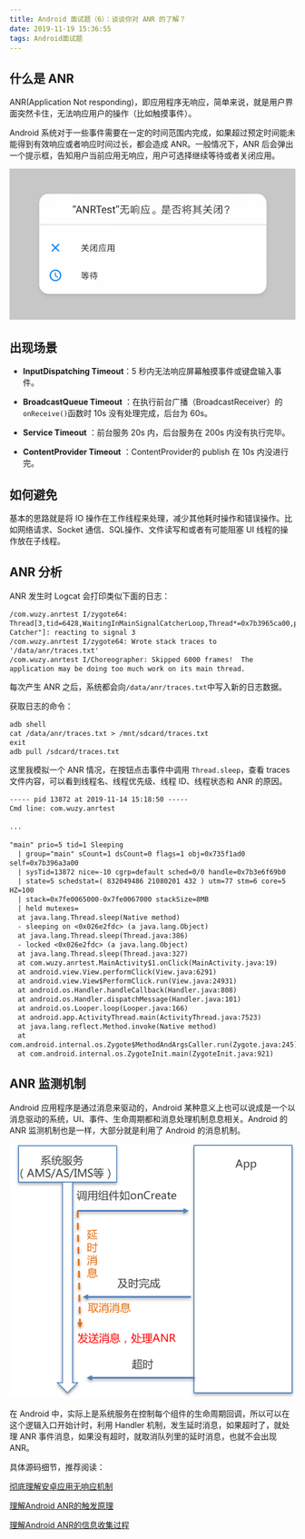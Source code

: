 ```yaml
---
title: Android 面试题（6）：谈谈你对 ANR 的了解？
date: 2019-11-19 15:36:55
tags: Android面试题
---
```


## 什么是 ANR

ANR(Application Not responding)，即应用程序无响应，简单来说，就是用户界面突然卡住，无法响应用户的操作（比如触摸事件）。

Android 系统对于一些事件需要在一定的时间范围内完成，如果超过预定时间能未能得到有效响应或者响应时间过长，都会造成 ANR。一般情况下，ANR 后会弹出一个提示框，告知用户当前应用无响应，用户可选择继续等待或者关闭应用。

![](android-interview-6-anr/anr_dialog.png)

## 出现场景

- **InputDispatching Timeout**：5 秒内无法响应屏幕触摸事件或键盘输入事件。

- **BroadcastQueue Timeout** ：在执行前台广播（BroadcastReceiver）的`onReceive()`函数时  10s 没有处理完成，后台为 60s。

- **Service Timeout** ：前台服务 20s 内，后台服务在 200s 内没有执行完毕。

- **ContentProvider Timeout** ：ContentProvider的 publish 在 10s 内没进行完。

## 如何避免

基本的思路就是将 IO 操作在工作线程来处理，减少其他耗时操作和错误操作。比如网络请求、Socket 通信、SQL操作、文件读写和或者有可能阻塞 UI 线程的操作放在子线程。

## ANR 分析

ANR 发生时 Logcat 会打印类似下面的日志：

```shell
/com.wuzy.anrtest I/zygote64: Thread[3,tid=6428,WaitingInMainSignalCatcherLoop,Thread*=0x7b3965ca00,peer=0x171c0020,"Signal Catcher"]: reacting to signal 3
/com.wuzy.anrtest I/zygote64: Wrote stack traces to '/data/anr/traces.txt'
/com.wuzy.anrtest I/Choreographer: Skipped 6000 frames!  The application may be doing too much work on its main thread.
```

每次产生 ANR 之后，系统都会向`/data/anr/traces.txt`中写入新的日志数据。

获取日志的命令：

```shell
adb shell
cat /data/anr/traces.txt > /mnt/sdcard/traces.txt
exit
adb pull /sdcard/traces.txt
```

这里我模拟一个 ANR 情况，在按钮点击事件中调用 `Thread.sleep`，查看 traces 文件内容，可以看到线程名、线程优先级、线程 ID、线程状态和 ANR 的原因。

```shell
----- pid 13872 at 2019-11-14 15:18:50 -----
Cmd line: com.wuzy.anrtest

...

"main" prio=5 tid=1 Sleeping
  | group="main" sCount=1 dsCount=0 flags=1 obj=0x735f1ad0 self=0x7b396a3a00
  | sysTid=13872 nice=-10 cgrp=default sched=0/0 handle=0x7b3e6f69b0
  | state=S schedstat=( 832049486 21080201 432 ) utm=77 stm=6 core=5 HZ=100
  | stack=0x7fe0065000-0x7fe0067000 stackSize=8MB
  | held mutexes=
  at java.lang.Thread.sleep(Native method)
  - sleeping on <0x026e2fdc> (a java.lang.Object)
  at java.lang.Thread.sleep(Thread.java:386)
  - locked <0x026e2fdc> (a java.lang.Object)
  at java.lang.Thread.sleep(Thread.java:327)
  at com.wuzy.anrtest.MainActivity$1.onClick(MainActivity.java:19)
  at android.view.View.performClick(View.java:6291)
  at android.view.View$PerformClick.run(View.java:24931)
  at android.os.Handler.handleCallback(Handler.java:808)
  at android.os.Handler.dispatchMessage(Handler.java:101)
  at android.os.Looper.loop(Looper.java:166)
  at android.app.ActivityThread.main(ActivityThread.java:7523)
  at java.lang.reflect.Method.invoke(Native method)
  at com.android.internal.os.Zygote$MethodAndArgsCaller.run(Zygote.java:245)
  at com.android.internal.os.ZygoteInit.main(ZygoteInit.java:921)
```

## ANR 监测机制

Android 应用程序是通过消息来驱动的，Android 某种意义上也可以说成是一个以消息驱动的系统，UI、事件、生命周期都和消息处理机制息息相关。Android 的 ANR 监测机制也是一样，大部分就是利用了 Android 的消息机制。 

![](android-interview-6-anr/anr.png)

在 Android 中，实际上是系统服务在控制每个组件的生命周期回调，所以可以在这个逻辑入口开始计时，利用 Handler 机制，发生延时消息，如果超时了，就处理 ANR 事件消息，如果没有超时，就取消队列里的延时消息，也就不会出现 ANR。

具体源码细节，推荐阅读：

[彻底理解安卓应用无响应机制]( http://gityuan.com/2019/04/06/android-anr/ )

[理解Android ANR的触发原理]( http://gityuan.com/2016/07/02/android-anr/ )

[理解Android ANR的信息收集过程]( http://gityuan.com/2016/12/02/app-not-response/ )